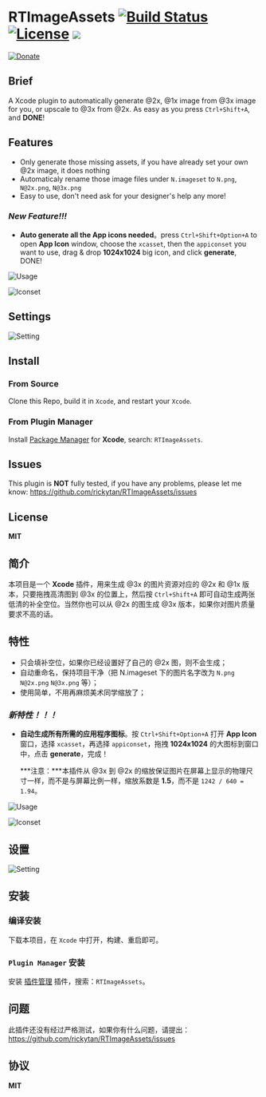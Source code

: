 RTImageAssets [![Build Status](https://travis-ci.org/rickytan/RTImageAssets.svg)](https://travis-ci.org/rickytan/RTImageAssets) [![License](http://img.shields.io/badge/license-MIT-yellowgreen.svg)](./LICENSE) [![](https://img.shields.io/gratipay/rickytan.svg)](https://gratipay.com/~rickytan/)
=============

[![Donate](https://www.paypalobjects.com/webstatic/en_US/btn/btn_donate_pp_142x27.png "Donate me a cup of coffee")](paypal://ricky_tan@live.cn "Donate me a cup of coffee")

Brief
---
A Xcode plugin to automatically generate @2x, @1x image from @3x image for you, or upscale to @3x from @2x. As easy as you press `Ctrl+Shift+A`, and **DONE**!

Features
---
- Only generate those missing assets, if you have already set your own @2x image, it does nothing
- Automaticaly rename those image files under `N.imageset` to `N.png`, `N@2x.png`, `N@3x.png`
- Easy to use, don't need ask for your designer's help any more!
### _New Feature!!!_
- **Auto generate all the App icons needed**。press `Ctrl+Shift+Option+A` to open **App Icon** window, choose the  `xcasset`, then the `appiconset` you want to use, drag & drop **1024x1024** big icon, and click **generate**, DONE!

![Usage](./ScreenCap/usage.gif)

![Iconset](./ScreenCap/iconset-gen.gif)

Settings
---
![Setting](./ScreenCap/p.png)

Install
---

### From Source
Clone this Repo, build it in `Xcode`, and restart your `Xcode`.

### From Plugin Manager
Install [Package Manager](http://alcatraz.io/) for **Xcode**, search: `RTImageAssets`.

Issues
---
This plugin is **NOT** fully tested, if you have any problems, please let me know: <https://github.com/rickytan/RTImageAssets/issues>

License
---
**MIT**


简介
---
本项目是一个 **Xcode** 插件，用来生成 @3x 的图片资源对应的 @2x 和 @1x 版本，只要拖拽高清图到 @3x 的位置上，然后按 `Ctrl+Shift+A` 即可自动生成两张低清的补全空位。当然你也可以从 @2x 的图生成 @3x 版本，如果你对图片质量要求不高的话。

特性
---
- 只会填补空位，如果你已经设置好了自己的 @2x 图，则不会生成；
- 自动重命名，保持项目干净（把 N.imageset 下的图片名字改为 `N.png` `N@2x.png` `N@3x.png` 等）；
- 使用简单，不用再麻烦美术同学缩放了；
### _新特性！！！_
- **自动生成所有所需的应用程序图标**。按 `Ctrl+Shift+Option+A` 打开 **App Icon** 窗口，选择 `xcasset`，再选择 `appiconset`，拖拽 **1024x1024** 的大图标到窗口中，点击 **generate**，完成！

    ***注意：***本插件从 @3x 到 @2x 的缩放保证图片在屏幕上显示的物理尺寸一样，而不是与屏幕比例一样，缩放系数是 **1.5**，而不是 `1242 / 640 = 1.94`。

![Usage](./ScreenCap/usage.gif)

![Iconset](./ScreenCap/iconset-gen.gif)

设置
---
![Setting](./ScreenCap/p.png)

安装
---

### 编译安装
下载本项目，在 `Xcode` 中打开，构建、重启即可。

### `Plugin Manager` 安装
安装 [插件管理](http://alcatraz.io/) 插件，搜索：`RTImageAssets`。

问题
---
此插件还没有经过严格测试，如果你有什么问题，请提出：<https://github.com/rickytan/RTImageAssets/issues>

协议
---
**MIT**